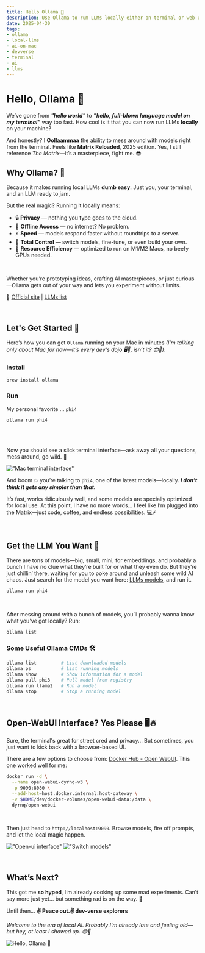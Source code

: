 ```yaml
---
title: Hello Ollama 👋
description: Use Ollama to rum LLMs locally either on terminal or web ui.
date: 2025-04-30
tags:
- ollama
- local-llms
- ai-on-mac
- devverse
- terminal
- ai
- llms
---
```


# Hello, Ollama 👋

We’ve gone from ***"hello world"*** to ***"hello, full-blown language model on my terminal"*** way too fast.
How cool is it that you can now run LLMs **locally** on your machine?

And honestly? I **Oollaammaa** the ability to mess around with models right from the terminal.
Feels like **Matrix Reloaded**, 2025 edition. Yes, I still reference *The Matrix*—it’s a masterpiece, fight me. 😎

## Why Ollama? 🤔

Because it makes running local LLMs **dumb easy**. Just you, your terminal, and an LLM ready to jam.

But the real magic? Running it **locally** means:

- 🔒 **Privacy** — nothing you type goes to the cloud.
- 🚫 **Offline Access** — no internet? No problem.
- ⚡ **Speed** — models respond faster without roundtrips to a server.
- 🧪 **Total Control** — switch models, fine-tune, or even build your own.
- 🔋 **Resource Efficiency** — optimized to run on M1/M2 Macs, no beefy GPUs needed.

<br />

Whether you’re prototyping ideas, crafting AI masterpieces, or just curious—Ollama gets out of your way and lets you experiment without limits.


🔗 [Official site](https://ollama.com/) | [LLMs list](https://ollama.com/search)

<br />

## Let's Get Started 🚀

Here’s how you can get `Ollama` running on your Mac in minutes *(I’m talking only about Mac for now—it’s every dev's dojo 🖥️🍎, isn’t it? 😎🚀)*:

### Install

```bash
brew install ollama
```

### Run
My personal favorite ... `phi4`
```bash
ollama run phi4
```

<br />
<br />

Now you should see a slick terminal interface—ask away all your questions, mess around, go wild. 🧙

!["Mac terminal interface"](/assets/images/terminal-screenshot.jpg)

And boom 💥 you’re talking to `phi4`, one of the latest models—locally.
***I don’t think it gets any simpler than that.***



It’s fast, works ridiculously well, and some models are specially optimized for local use.
At this point, I have no more words... I feel like I’m plugged into the Matrix—just code, coffee, and endless possibilities. 💻⚡

<br />

## Get the LLM You Want 🧠

There are tons of models—big, small, mini, for embeddings, and probably a bunch I have no clue what they’re built for or what they even do. But they’re just chillin’ there, waiting for you to poke around and unleash some wild AI chaos. Just search for the model you want here: [LLMs models](https://ollama.com/search), and run it.


```bash
ollama run phi4
```
<br />

After messing around with a bunch of models, you’ll probably wanna know what you've got locally?
Run:


```bash
ollama list
```

### Some Useful Ollama CMDs 🛠️

```bash
ollama list         # List downloaded models
ollama ps           # List running models
ollama show         # Show information for a model
ollama pull phi3    # Pull model from registry
ollama run llama2   # Run a model
ollama stop         # Stop a running model
```

<br />

## Open-WebUI Interface? Yes Please 🖥️🔥

Sure, the terminal's great for street cred and privacy... But sometimes, you just want to kick back with a browser-based UI.

There are a few options to choose from: [Docker Hub - Open WebUI](https://hub.docker.com/search?q=open-webui).
This one worked well for me:

```bash
docker run -d \
  --name open-webui-dyrnq-v3 \
  -p 9090:8080 \
  --add-host=host.docker.internal:host-gateway \
  -v $HOME/dev/docker-volumes/open-webui-data:/data \
  dyrnq/open-webui
```

<br />

Then just head to `http://localhost:9090`.
Browse models, fire off prompts, and let the local magic happen.


!["Open-ui interface"](/assets/images/chat-ui.jpg)
!["Switch models"](/assets/images/models-list.jpg)

<br />

## What’s Next?

This got me **so hyped**, I’m already cooking up some mad experiments.
Can’t say more just yet… but something rad is on the way. 👀

Until then... **✌️ Peace out.✌️ dev-verse explorers**

*Welcome to the era of local AI.
Probably I’m already late and feeling old—but hey, at least I showed up. 😅🤖*

![Hello, Ollama 👋](/assets/images/ollama.gif)